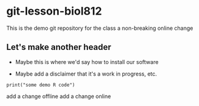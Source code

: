 # git-lesson-biol812
This is the demo git repository for the class
a non-breaking online change

## Let's make another header

* Maybe this is where we'd say how to install our software

* Maybe add a disclaimer that it's a work in progress, etc.

```{r}
print("some demo R code")
```

add a change offline
add a change online
